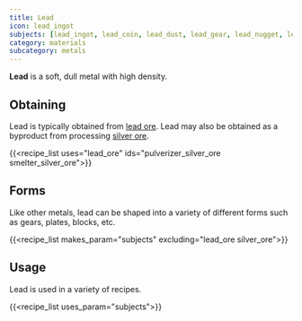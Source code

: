 ```yaml
---
title: Lead
icon: lead_ingot
subjects: [lead_ingot, lead_coin, lead_dust, lead_gear, lead_nugget, lead_plate, lead_block]
category: materials
subcategory: metals
---
```


**Lead** is a soft, dull metal with high density.

Obtaining
---------
Lead is typically obtained from [lead ore](../ores). Lead may also be obtained as a byproduct from processing [silver ore](../ores).

{{<recipe_list uses="lead_ore" ids="pulverizer_silver_ore smelter_silver_ore">}}


Forms
---------
Like other metals, lead can be shaped into a variety of different forms such as gears, plates, blocks, etc.

{{<recipe_list makes_param="subjects" excluding="lead_ore silver_ore">}}


Usage
-----
Lead is used in a variety of recipes.

{{<recipe_list uses_param="subjects">}}
